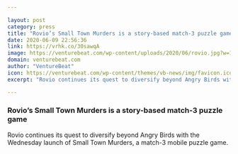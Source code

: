 ```yaml
---

layout: post
category: press
title: "Rovio’s Small Town Murders is a story-based match-3 puzzle game"
date: 2020-06-09 22:56:36
link: https://vrhk.co/30sawqA
image: https://venturebeat.com/wp-content/uploads/2020/06/rovio.jpg?w=1200&strip=all
domain: venturebeat.com
author: "VentureBeat"
icon: https://venturebeat.com/wp-content/themes/vb-news/img/favicon.ico
excerpt: "Rovio continues its quest to diversify beyond Angry Birds with the Wednesday launch of Small Town Murders, a match-3 mobile puzzle game."

---
```


### Rovio’s Small Town Murders is a story-based match-3 puzzle game

Rovio continues its quest to diversify beyond Angry Birds with the Wednesday launch of Small Town Murders, a match-3 mobile puzzle game.